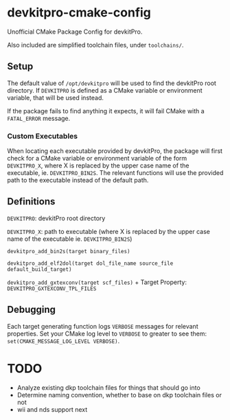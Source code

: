 # devkitpro-cmake-config
Unofficial CMake Package Config for devkitPro.

Also included are simplified toolchain files, under `toolchains/`.

## Setup
The default value of `/opt/devkitpro` will be used to find the devkitPro root directory.
If `DEVKITPRO` is defined as a CMake variable or environment variable, that will be used instead.

If the package fails to find anything it expects, it will fail CMake with a `FATAL_ERROR` message.

### Custom Executables
When locating each executable provided by devkitPro, the package will first check for a CMake variable or environment 
variable of the form `DEVKITPRO_X`, where X is replaced by the upper case name of the executable, ie. `DEVKITPRO_BIN2S`. 
The relevant functions will use the provided path to the executable instead of the default path.

## Definitions
`DEVKITPRO`: devkitPro root directory

`DEVKITPRO_X`: path to executable (where X is replaced by the upper case name of the executable ie. `DEVKITPRO_BIN2S`)

`devkitpro_add_bin2s(target binary_files)`

`devkitpro_add_elf2dol(target dol_file_name source_file default_build_target)`

`devkitpro_add_gxtexconv(target scf_files)` + Target Property: `DEVKITPRO_GXTEXCONV_TPL_FILES`

## Debugging

Each target generating function logs `VERBOSE` messages for relevant properties. Set your CMake log level to `VERBOSE` to greater
to see them: `set(CMAKE_MESSAGE_LOG_LEVEL VERBOSE)`.

# TODO
- Analyze existing dkp toolchain files for things that should go into
- Determine naming convention, whether to base on dkp toolchain files or not
- wii and nds support next